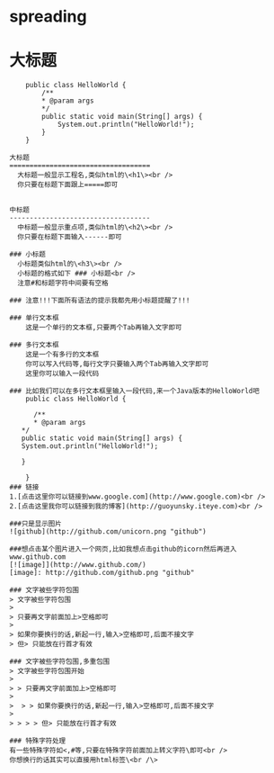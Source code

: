 # spreading
大标题
=

        public class HelloWorld {  
            /**  
            * @param args  
            */  
            public static void main(String[] args) {  
                System.out.println("HelloWorld!");  
            }  
        }  

    大标题  
    ===================================  
      大标题一般显示工程名,类似html的\<h1\><br />  
      你只要在标题下面跟上=====即可  
      
        
    中标题  
    -----------------------------------  
      中标题一般显示重点项,类似html的\<h2\><br />  
      你只要在标题下面输入------即可  
        
    ### 小标题  
      小标题类似html的\<h3\><br />  
      小标题的格式如下 ### 小标题<br />  
      注意#和标题字符中间要有空格  
      
    ### 注意!!!下面所有语法的提示我都先用小标题提醒了!!!   
      
    ### 单行文本框  
        这是一个单行的文本框,只要两个Tab再输入文字即可  
              
    ### 多行文本框    
        这是一个有多行的文本框  
        你可以写入代码等,每行文字只要输入两个Tab再输入文字即可  
        这里你可以输入一段代码  
      
    ### 比如我们可以在多行文本框里输入一段代码,来一个Java版本的HelloWorld吧  
        public class HelloWorld {  
      
          /**  
          * @param args  
       */  
       public static void main(String[] args) {  
       System.out.println("HelloWorld!");  
      
       }  
      
        }  
    ### 链接  
    1.[点击这里你可以链接到www.google.com](http://www.google.com)<br />  
    2.[点击这里我你可以链接到我的博客](http://guoyunsky.iteye.com)<br />  
      
    ###只是显示图片  
    ![github](http://github.com/unicorn.png "github")  
      
    ###想点击某个图片进入一个网页,比如我想点击github的icorn然后再进入www.github.com  
    [![image]](http://www.github.com/)  
    [image]: http://github.com/github.png "github"  
      
    ### 文字被些字符包围  
    > 文字被些字符包围  
    >  
    > 只要再文字前面加上>空格即可  
    >  
    > 如果你要换行的话,新起一行,输入>空格即可,后面不接文字  
    > 但> 只能放在行首才有效  
      
    ### 文字被些字符包围,多重包围  
    > 文字被些字符包围开始  
    >  
    > > 只要再文字前面加上>空格即可  
    >  
    >  > > 如果你要换行的话,新起一行,输入>空格即可,后面不接文字  
    >  
    > > > > 但> 只能放在行首才有效  
      
    ### 特殊字符处理  
    有一些特殊字符如<,#等,只要在特殊字符前面加上转义字符\即可<br />  
    你想换行的话其实可以直接用html标签\<br /\>  
